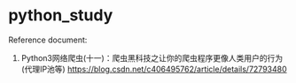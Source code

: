 # python_study


Reference document:

1. Python3网络爬虫(十一)：爬虫黑科技之让你的爬虫程序更像人类用户的行为(代理IP池等)
https://blog.csdn.net/c406495762/article/details/72793480

